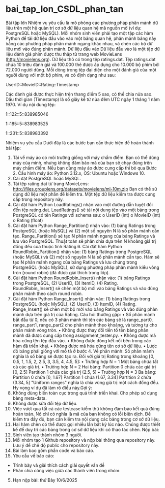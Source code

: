 # bai_tap_lon_CSDL_phan_tan
Bài tập lớn
Nhiệm vụ yêu cầu là mô phỏng các phương pháp phân mảnh dữ liệu trên một hệ quản trị cơ sở
dữ liệu quan hệ mã nguồn mở (ví dụ: PostgreSQL hoặc MySQL). Mỗi nhóm sinh viên phải tạo
một tập các hàm Python để tải dữ liệu đầu vào vào một bảng quan hệ, phân mảnh bảng này bằng
các phương pháp phân mảnh ngang khác nhau, và chèn các bộ dữ liệu mới vào đúng phân mảnh.
Dữ liệu đầu vào
Dữ liệu đầu vào là một tập dữ liệu đánh giá phim được thu thập từ trang web MovieLens
(http://movielens.org). Dữ liệu thô có trong tệp ratings.dat.
Tệp ratings.dat chứa 10 triệu đánh giá và 100.000 thẻ được áp dụng cho 10.000 bộ phim bởi
72.000 người dùng. Mỗi dòng trong tệp đại diện cho một đánh giá của một người dùng với một
bộ phim, và có định dạng như sau:

UserID::MovieID::Rating::Timestamp

Các đánh giá được thực hiện trên thang điểm 5 sao, có thể chia nửa sao. Dấu thời gian
(Timestamp) là số giây kể từ nửa đêm UTC ngày 1 tháng 1 năm 1970. Ví dụ nội dung tệp:

1::122::5::838985046

1::185::5::838983525

1::231::5::838983392

Nhiệm vụ yêu cầu
Dưới đây là các bước bạn cần thực hiện để hoàn thành bài tập:
1. Tải về máy ảo có môi trường giống với máy chấm điểm. Bạn có thể dùng máy của mình,
nhưng không đảm bảo mã của bạn sẽ chạy đúng trên máy chấm điểm. Nếu bạn dùng máy
ảo được cung cấp thì bỏ qua Bước 2.
Cấu hình máy ảo: Python 3.12.x, OS: Ubuntu hoặc Windows 10.
2. Cài đặt PostgreSQL hoặc MySQL.
3. Tải tệp rating.dat từ trang MovieLens:
http://files.grouplens.org/datasets/movielens/ml-10m.zip
Bạn có thể sử dụng dữ liệu một phần để kiểm tra. Một tệp dữ liệu kiểm tra được cung cấp
trong repository này.
4. Cài đặt hàm Python LoadRatings() nhận vào một đường dẫn tuyệt đối đến tệp
rating.dat.
LoadRatings() sẽ tải nội dung tệp vào một bảng trong PostgreSQL có tên Ratings với
schema sau:
o UserID (int)
o MovieID (int)
o Rating (float)
5. Cài đặt hàm Python Range_Partition() nhận vào: (1) bảng Ratings trong PostgreSQL
(hoặc MySQL) và (2) một số nguyên N là số phân mảnh cần tạo.
Range_Partition() sẽ tạo N phân mảnh ngang của bảng Ratings và lưu vào
PostgreSQL.
Thuật toán sẽ phân chia dựa trên N khoảng giá trị đồng đều của thuộc tính Rating.6. Cài đặt hàm Python RoundRobin_Partition() nhận vào: (1) bảng Ratings trong
PostgreSQL (hoặc MySQL) và (2) một số nguyên N là số phân mảnh cần tạo.
Hàm sẽ tạo N phân mảnh ngang của bảng Ratings và lưu chúng trong PostgreSQL (hoặc
MySQL), sử dụng phương pháp phân mảnh kiểu vòng tròn (round robin) (đã được giải
thích trong lớp).
7. Cài đặt hàm Python RoundRobin_Insert() nhận vào: (1) bảng Ratings trong
PostgreSQL, (2) UserID, (3) ItemID, (4) Rating.
RoundRobin_Insert() sẽ chèn một bộ mới vào bảng Ratings và vào đúng phân mảnh
theo cách round robin.
8. Cài đặt hàm Python Range_Insert() nhận vào: (1) bảng Ratings trong PostgreSQL
(hoặc MySQL), (2) UserID, (3) ItemID, (4) Rating.
Range_Insert() sẽ chèn một bộ mới vào bảng Ratings và vào đúng phân mảnh dựa trên
giá trị của Rating.
Câu hỏi thường gặp:
• Số phân mảnh bắt đầu từ 0, nếu có 3 phân mảnh thì tên các bảng sẽ là range_part0,
range_part1, range_part2 cho phân mảnh theo khoảng, và tương tự cho phân mảnh
vòng tròn.
• Không được thay đổi tiền tố tên bảng phân mảnh đã được cung cấp trong
assignment_tester.py.
• Không được mã hóa cứng tên tệp đầu vào.
• Không được đóng kết nối bên trong các hàm đã triển khai.
• Không được mã hóa cứng tên cơ sở dữ liệu.
• Lược đồ bảng phải giống với mô tả ở bước 4.
Về phân mảnh: Số phân mảnh nghĩa là số bảng sẽ được tạo ra.
Đối với giá trị Rating trong khoảng [0, 0.5, 1, 1.5, 2, 2.5, 3, 3.5, 4, 4.5, 5]:
• Trường hợp N = 1
Một bảng chứa tất cả các giá trị.
• Trường hợp N = 2
Hai bảng:
Partition 0 chứa các giá trị [0, 2.5]
Partition 1 chứa các giá trị (2.5, 5]
• Trường hợp N = 3
Ba bảng:
Partition 0 chứa [0, 1.67]
Partition 1 chứa (1.67, 3.34]
Partition 2 chứa (3.34, 5]
"Uniform ranges" nghĩa là chia vùng giá trị một cách đồng đều. Hy vọng ví dụ đã làm rõ điều
này.Gợi ý:
1. Không dùng biến toàn cục trong quá trình triển khai. Cho phép sử dụng bảng meta-data.
2. Không được sửa đổi tệp dữ liệu.
3. Việc vượt qua tất cả các testcase kiểm thử không đảm bảo kết quả đúng hoàn toàn. Nó
chỉ có nghĩa là mã của bạn không có lỗi biên dịch. Để kiểm tra đầy đủ, bạn cần kiểm tra
nội dung các bảng trong cơ sở dữ liệu.
4. Hai hàm chèn có thể được gọi nhiều lần bất kỳ lúc nào. Chúng được thiết kế để duy trì
các bảng trong cơ sở dữ liệu khi có thao tác chèn.
Nộp bài:
1. Sinh viên tạo thành nhóm 3 người.
2. Mỗi nhóm tạo 1 Github repository và nộp bài thông qua repository này. Lưu ý để chế độ
public cho repository này.
3. Bài làm bao gồm phần code và báo cáo.
4. Yêu cầu về báo cáo:
- Trình bày và giải thích cách giải quyết vấn đề
- Phân chia công việc giữa các thành viên trong nhóm
5. Hạn nộp bài: thứ Bảy 10/6/2025
